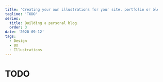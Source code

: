 ```yaml
---
title: 'Creating your own illustrations for your site, portfolio or blog'
tagline: 'TODO'
series:
  title: Building a personal blog
  order: 3
date: '2020-09-12'
tags:
  - Design
  - UX
  - Illustrations
---
```


# TODO
